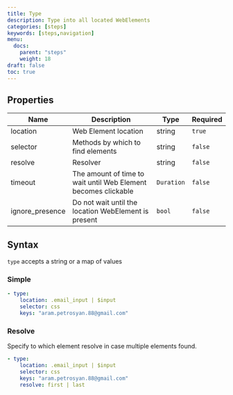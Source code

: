 ```yaml
---
title: Type
description: Type into all located WebElements
categories: [steps]
keywords: [steps,navigation]
menu:
  docs:
    parent: "steps"
    weight: 18
draft: false
toc: true
---
```


## Properties

Name|Description|Type|Required
---|---|---|---
location|Web Element location|string|`true`
selector|Methods by which to find elements|string|`false`
resolve|Resolver|string|`false`
timeout|The amount of time to wait until Web Element becomes clickable|`Duration`|`false`
ignore_presence|Do not wait until the location WebElement is present|`bool`|`false`

## Syntax

`type` accepts a string or a map of values

### Simple

```yaml
- type:
    location: .email_input | $input
    selector: css
    keys: "aram.petrosyan.88@gmail.com"

```

### Resolve

Specify to which element resolve in case multiple elements found.
```yaml
- type:
    location: .email_input | $input
    selector: css
    keys: "aram.petrosyan.88@gmail.com"
    resolve: first | last

```
